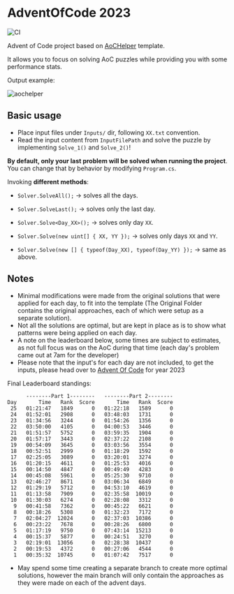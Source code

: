 # AdventOfCode 2023

![CI](https://github.com/eduherminio/AdventOfCode.Template/workflows/CI/badge.svg)

Advent of Code project based on [AoCHelper](https://github.com/eduherminio/AoCHelper) template.

It allows you to focus on solving AoC puzzles while providing you with some performance stats.

Output example:

![aochelper](https://user-images.githubusercontent.com/11148519/142051856-16d9d5bf-885c-44cd-94ae-6f678bcbc04f.gif)

## Basic usage

- Place input files under `Inputs/` dir, following `XX.txt` convention.
- Read the input content from `InputFilePath` and solve the puzzle by implementing `Solve_1()` and `Solve_2()`!

**By default, only your last problem will be solved when running the project**. You can change that by behavior by modifying `Program.cs`.

Invoking **different methods**:

- `Solver.SolveAll();` → solves all the days.

- `Solver.SolveLast();` → solves only the last day.

- `Solver.Solve<Day_XX>();` → solves only day `XX`.

- `Solver.Solve(new uint[] { XX, YY });` → solves only days `XX` and `YY`.

- `Solver.Solve(new [] { typeof(Day_XX), typeof(Day_YY) });` → same as above.

## Notes
- Minimal modifications were made from the original solutions that were applied for each day, to fit into the template (The Original Folder contains the original approaches, each of which were setup as a separate solution).
- Not all the solutions are optimal, but are kept in place as is to show what patterns were being applied on each day.
- A note on the leaderboard below, some times are subject to estimates, as not full focus was on the AoC during that time (each day's problem came out at 7am for the developer)
- Please note that the input's for each day are not included, to get the inputs, please head over to [Advent Of Code](https://adventofcode.com) for year 2023

Final Leaderboard standings:

```
      --------Part 1--------   --------Part 2--------
Day       Time   Rank  Score       Time   Rank  Score
 25   01:21:47   1849      0   01:22:18   1589      0
 24   01:52:01   2908      0   03:48:03   1731      0
 23   01:34:56   3244      0   01:54:26   1356      0
 22   03:50:00   4105      0   04:00:53   3446      0
 21   01:51:57   5752      0   03:59:35   1904      0
 20   01:57:17   3443      0   02:37:22   2108      0
 19   00:54:09   3645      0   03:03:56   3554      0
 18   00:52:51   2999      0   01:18:29   1592      0
 17   02:25:05   3089      0   03:20:01   3274      0
 16   01:20:15   4611      0   01:25:53   4016      0
 15   00:14:50   4847      0   00:49:49   4283      0
 14   00:45:08   5961      0   05:25:30   9710      0
 13   02:46:27   8671      0   03:06:34   6849      0
 12   01:29:19   5712      0   04:53:10   4619      0
 11   01:13:58   7909      0   02:35:58  10019      0
 10   01:30:03   6274      0   02:28:08   3312      0
  9   00:41:58   7362      0   00:45:22   6621      0
  8   00:18:26   5308      0   01:32:23   7172      0
  7   02:04:27  12024      0   02:37:03  10386      0
  6   00:23:22   7678      0   00:28:26   6800      0
  5   01:17:19   9750      0   07:43:14  15213      0
  4   00:15:37   5877      0   00:24:51   3270      0
  3   02:19:01  13056      0   02:28:38  10437      0
  2   00:19:53   4372      0   00:27:06   4544      0
  1   00:35:32  10745      0   01:07:42   7517      0
```
- May spend some time creating a separate branch to create more optimal solutions, however the main branch will only contain the approaches as they were made on each of the advent days.
